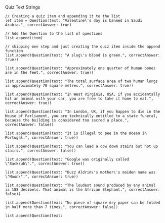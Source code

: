

Quiz Text Strings

    // Creating a quiz item and appending it to the list
    let item = Question(text: "Valentine\'s day is banned in Saudi Arabia.", correctAnswer: true)
    
    // Add the Question to the list of questions
    list.append(item)
    
    // skipping one step and just creating the quiz item inside the append function
    list.append(Question(text: "A slug\'s blood is green.", correctAnswer: true))
    
    list.append(Question(text: "Approximately one quarter of human bones are in the feet.", correctAnswer: true))
    
    list.append(Question(text: "The total surface area of two human lungs is approximately 70 square metres.", correctAnswer: true))
    
    list.append(Question(text: "In West Virginia, USA, if you accidentally hit an animal with your car, you are free to take it home to eat.", correctAnswer: true))
    
    list.append(Question(text: "In London, UK, if you happen to die in the House of Parliament, you are technically entitled to a state funeral, because the building is considered too sacred a place.", correctAnswer: false))
    
    list.append(Question(text: "It is illegal to pee in the Ocean in Portugal.", correctAnswer: true))
    
    list.append(Question(text: "You can lead a cow down stairs but not up stairs.", correctAnswer: false))
    
    list.append(Question(text: "Google was originally called \"Backrub\".", correctAnswer: true))
    
    list.append(Question(text: "Buzz Aldrin\'s mother\'s maiden name was \"Moon\".", correctAnswer: true))
    
    list.append(Question(text: "The loudest sound produced by any animal is 188 decibels. That animal is the African Elephant.", correctAnswer: false))
    
    list.append(Question(text: "No piece of square dry paper can be folded in half more than 7 times.", correctAnswer: false))
    
    list.append(Question(text: 
